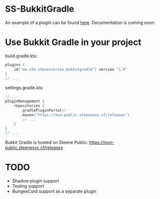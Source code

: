 # SS-BukkitGradle
An example of a plugin can be found [here](https://github.com/SteveTheEngineer/SS-BukkitGradleBoilerplate). Documentation is coming soon.

# Use Bukkit Gradle in your project
build.gradle.kts:
```kotlin
plugins {
    id("me.ste.stevesseries.bukkitgradle") version "1.0"
}
// ...
```
settings.gradle.kts:
```kotlin
// ...
pluginManagement {
    repositories {
        gradlePluginPortal()
        maven("https://mvn-public.steenesvc.cf/releases")
        // ...
    }
}
// ...
```
Bukkit Gradle is hosted on Steene Public: https://mvn-public.steenesvc.cf/releases

# TODO
* Shadow plugin support
* Testing support
* BungeeCord support as a separate plugin